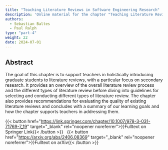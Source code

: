 ```yaml
---
title: "Teaching Literature Reviews in Software Engineering Research"
description: 'Online material for the chapter "Teaching Literature Reviews in Software Engineering Research"'
authors:
  - Sebastian Baltes
  - Paul Ralph
type: "part-4"
weight: 22
date: 2024-07-01
---
```


## Abstract

The goal of this chapter is to support teachers in holistically introducing graduate students to literature reviews, with a particular focus on secondary research. It provides an overview of the overall literature review process and the different types of literature review before diving into guidelines for selecting and conducting different types of literature review. The chapter also provides recommendations for evaluating the quality of existing literature reviews and concludes with a summary of our learning goals and how the chapter supports teachers in addressing them.

{{< button href="https://link.springer.com/chapter/10.1007/978-3-031-71769-7_19" target="_blank" rel="noopener noreferrer">}}Fulltext on Springer Link{{< /button >}}  &nbsp; {{< button href="https://arxiv.org/abs/2406.08369" target="_blank" rel="noopener noreferrer">}}Fulltext on arXiv{{< /button >}}
